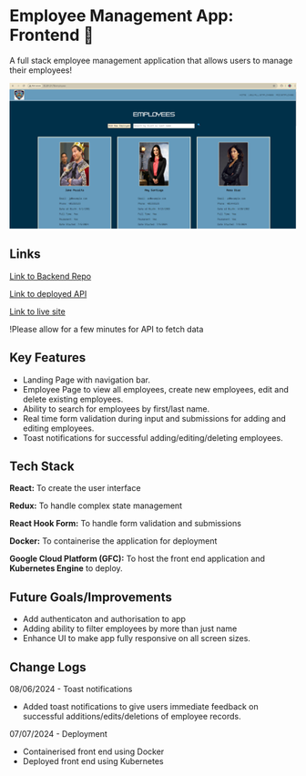 # Employee Management App: Frontend  &#128198;

A full stack employee management application that allows users to manage their employees! 

![Screenshot](src\assets\employee.png)

## Links
[Link to Backend Repo](https://github.com/mcelle888/employee-manager-backend)

[Link to deployed API](https://sunny-inn-428506-g6.ts.r.appspot.com/employees)

[Link to live site](http://35.201.31.78/)

!Please allow for a few minutes for API to fetch data


## Key Features
- Landing Page with navigation bar.
- Employee Page to view all employees, create new employees, edit and delete existing employees.
- Ability to search for employees by first/last name.
- Real time form validation during input and submissions for adding and editing employees.
- Toast notifications for successful adding/editing/deleting employees.

## Tech Stack
**React:** To create the user interface

**Redux:** To handle complex state management

**React Hook Form:** To handle form validation and submissions

**Docker:** To containerise the application for deployment

**Google Cloud Platform (GFC):** To host the front end application and **Kubernetes Engine** to deploy.


## Future Goals/Improvements
- Add authenticaton and authorisation to app
- Adding ability to filter employees by more than just name
- Enhance UI to make app fully responsive on all screen sizes.

## Change Logs

08/06/2024 - Toast notifications
- Added toast notifications to give users immediate feedback on successful additions/edits/deletions of employee records.

07/07/2024 - Deployment
- Containerised front end using Docker
- Deployed front end using Kubernetes
